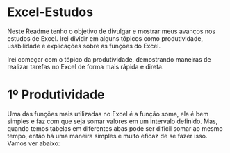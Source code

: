 # Excel-Estudos


Neste Readme tenho o objetivo de divulgar e mostrar meus avanços nos estudos de Excel. Irei dividir em alguns tópicos como produtividade, usabilidade e explicações sobre as funções do Excel.

Irei começar com o tópico da produtividade, demostrando maneiras de realizar tarefas no Excel de forma mais rápida e direta.

# 1º Produtividade

Uma das funções mais utilizadas no Excel é a função soma, ela é bem simples e faz com que seja somar valores em um intervalo definido. Mas, quando temos tabelas em diferentes abas pode ser dificil somar ao mesmo tempo, então há uma maneira simples e muito eficaz de se fazer isso. Vamos ver abaixo:



